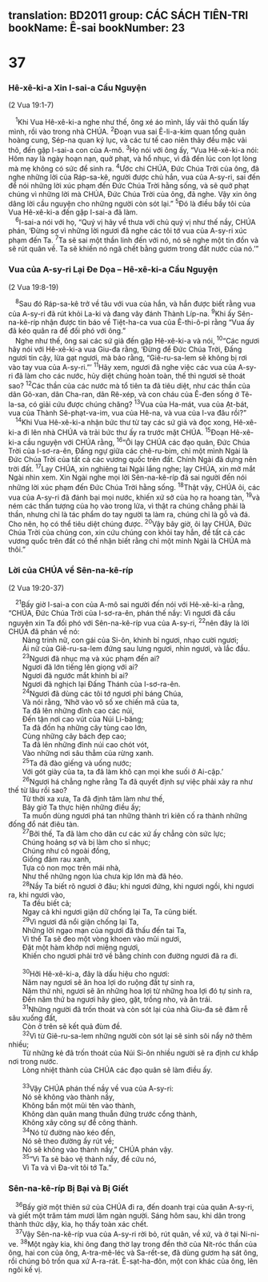 translation: BD2011
group: CÁC SÁCH TIÊN-TRI
bookName: Ê-sai 
bookNumber: 23
-------

<div class="title"><h1>37</h1><h3>Hê-xê-ki-a Xin I-sai-a Cầu Nguyện</h3><p>(2 Vua 19:1-7)</p></div>
<span class="verse es_37_1"> <sup>1</sup>Khi Vua Hê-xê-ki-a nghe như thế, ông xé áo mình, lấy vải thô quấn lấy mình, rồi vào trong nhà CHÚA. </span>
<span class="verse es_37_2"><sup>2</sup>Ðoạn vua sai Ê-li-a-kim quan tổng quản hoàng cung, Sép-na quan ký lục, và các tư tế cao niên thảy đều mặc vải thô, đến gặp I-sai-a con của A-mô. </span>
<span class="verse es_37_3"><sup>3</sup>Họ nói với ông ấy, “Vua Hê-xê-ki-a nói: Hôm nay là ngày hoạn nạn, quở phạt, và hổ nhục, vì đã đến lúc con lọt lòng mà mẹ không có sức để sinh ra. </span>
<span class="verse es_37_4"><sup>4</sup>Ước chi CHÚA, Ðức Chúa Trời của ông, đã nghe những lời của Ráp-sa-kê, người được chủ hắn, vua của A-sy-ri, sai đến để nói những lời xúc phạm đến Ðức Chúa Trời hằng sống, và sẽ quở phạt chúng vì những lời mà CHÚA, Ðức Chúa Trời của ông, đã nghe. Vậy xin ông dâng lời cầu nguyện cho những người còn sót lại.” </span>
<span class="verse es_37_5"><sup>5</sup>Ðó là điều bầy tôi của Vua Hê-xê-ki-a đến gặp I-sai-a đã làm.<br/></span>
<span class="verse es_37_6"> <sup>6</sup>I-sai-a nói với họ, “Quý vị hãy về thưa với chủ quý vị như thế nầy, CHÚA phán, ‘Ðừng sợ vì những lời ngươi đã nghe các tôi tớ vua của A-sy-ri xúc phạm đến Ta. </span>
<span class="verse es_37_7"><sup>7</sup>Ta sẽ sai một thần linh đến với nó, nó sẽ nghe một tin đồn và sẽ rút quân về. Ta sẽ khiến nó ngã chết bằng gươm trong đất nước của nó.’”<br/></span>
<div class="title"><h3>Vua của A-sy-ri Lại Ðe Dọa – Hê-xê-ki-a Cầu Nguyện</h3><p>(2 Vua 19:8-19)</p></div>
<span class="verse es_37_8"> <sup>8</sup>Sau đó Ráp-sa-kê trở về tâu với vua của hắn, và hắn được biết rằng vua của A-sy-ri đã rút khỏi La-ki và đang vây đánh Thành Líp-na. </span>
<span class="verse es_37_9"><sup>9</sup>Khi ấy Sên-na-kê-ríp nhận được tin báo về Tiệt-ha-ca vua của Ê-thi-ô-pi rằng “Vua ấy đã kéo quân ra để đối phó với ông.”<br/> Nghe như thế, ông sai các sứ giả đến gặp Hê-xê-ki-a và nói, </span>
<span class="verse es_37_10"><sup>10</sup>“Các ngươi hãy nói với Hê-xê-ki-a vua Giu-đa rằng, ‘Ðừng để Ðức Chúa Trời, Ðấng ngươi tin cậy, lừa gạt ngươi, mà bảo rằng, “Giê-ru-sa-lem sẽ không bị rơi vào tay vua của A-sy-ri.”’ </span>
<span class="verse es_37_11"><sup>11</sup>Hãy xem, ngươi đã nghe việc các vua của A-sy-ri đã làm cho các nước, hủy diệt chúng hoàn toàn, thế thì ngươi sẽ thoát sao? </span>
<span class="verse es_37_12"><sup>12</sup>Các thần của các nước mà tổ tiên ta đã tiêu diệt, như các thần của dân Gô-xan, dân Cha-ran, dân Rê-xép, và con cháu của Ê-đen sống ở Tê-la-sa, có giải cứu được chúng chăng? </span>
<span class="verse es_37_13"><sup>13</sup>Vua của Ha-mát, vua của Ạt-bát, vua của Thành Sê-phạt-va-im, vua của Hê-na, và vua của I-va đâu rồi?”<br/></span>
<span class="verse es_37_14"> <sup>14</sup>Khi Vua Hê-xê-ki-a nhận bức thư từ tay các sứ giả và đọc xong, Hê-xê-ki-a đi lên nhà CHÚA và trải bức thư ấy ra trước mặt CHÚA. </span>
<span class="verse es_37_15"><sup>15</sup>Ðoạn Hê-xê-ki-a cầu nguyện với CHÚA rằng, </span>
<span class="verse es_37_16"><sup>16</sup>“Ôi lạy CHÚA các đạo quân, Ðức Chúa Trời của I-sơ-ra-ên, Ðấng ngự giữa các chê-ru-bim, chỉ một mình Ngài là Ðức Chúa Trời của tất cả các vương quốc trên đất. Chính Ngài đã dựng nên trời đất. </span>
<span class="verse es_37_17"><sup>17</sup>Lạy CHÚA, xin nghiêng tai Ngài lắng nghe; lạy CHÚA, xin mở mắt Ngài nhìn xem. Xin Ngài nghe mọi lời Sên-na-kê-ríp đã sai người đến nói những lời xúc phạm đến Ðức Chúa Trời hằng sống. </span>
<span class="verse es_37_18"><sup>18</sup>Thật vậy, CHÚA ôi, các vua của A-sy-ri đã đánh bại mọi nước, khiến xứ sở của họ ra hoang tàn, </span>
<span class="verse es_37_19"><sup>19</sup>và ném các thần tượng của họ vào trong lửa, vì thật ra chúng chẳng phải là thần, nhưng chỉ là tác phẩm do tay người ta làm ra, chúng chỉ là gỗ và đá. Cho nên, họ có thể tiêu diệt chúng được. </span>
<span class="verse es_37_20"><sup>20</sup>Vậy bây giờ, ôi lạy CHÚA, Ðức Chúa Trời của chúng con, xin cứu chúng con khỏi tay hắn, để tất cả các vương quốc trên đất có thể nhận biết rằng chỉ một mình Ngài là CHÚA mà thôi.”<br/></span>
<div class="title"><h3>Lời của CHÚA về Sên-na-kê-ríp</h3><p>(2 Vua 19:20-37)</p></div>
<span class="verse es_37_21"> <sup>21</sup>Bấy giờ I-sai-a con của A-mô sai người đến nói với Hê-xê-ki-a rằng, “CHÚA, Ðức Chúa Trời của I-sơ-ra-ên, phán thế nầy: Vì ngươi đã cầu nguyện xin Ta đối phó với Sên-na-kê-ríp vua của A-sy-ri, </span>
<span class="verse es_37_22"><sup>22</sup>nên đây là lời CHÚA đã phán về nó:<br/>  Nàng trinh nữ, con gái của Si-ôn, khinh bỉ ngươi, nhạo cười ngươi;<br/>  Ái nữ của Giê-ru-sa-lem đứng sau lưng ngươi, nhìn ngươi, và lắc đầu.<br/></span>
<span class="verse es_37_23">  <sup>23</sup>Ngươi đã nhục mạ và xúc phạm đến ai?<br/>  Ngươi đã lớn tiếng lên giọng với ai?<br/>  Ngươi đã ngước mắt khinh bỉ ai?<br/>  Ngươi đã nghịch lại Ðấng Thánh của I-sơ-ra-ên.<br/></span>
<span class="verse es_37_24">  <sup>24</sup>Ngươi đã dùng các tôi tớ ngươi phỉ báng Chúa,<br/>  Và nói rằng, ‘Nhờ vào vô số xe chiến mã của ta,<br/>  Ta đã lên những đỉnh cao các núi,<br/>  Ðến tận nơi cao vút của Núi Li-băng;<br/>  Ta đã đốn hạ những cây tùng cao lớn,<br/>  Cùng những cây bách đẹp cao;<br/>  Ta đã lên những đỉnh núi cao chót vót,<br/>  Vào những nơi sâu thẳm của rừng xanh.<br/></span>
<span class="verse es_37_25">  <sup>25</sup>Ta đã đào giếng và uống nước;<br/>  Với gót giày của ta, ta đã làm khô cạn mọi khe suối ở Ai-cập.’<br/></span>
<span class="verse es_37_26">  <sup>26</sup>Ngươi há chẳng nghe rằng Ta đã quyết định sự việc phải xảy ra như thế từ lâu rồi sao?<br/>  Từ thời xa xưa, Ta đã định tâm làm như thế,<br/>  Bây giờ Ta thực hiện những điều ấy;<br/>  Ta muốn dùng ngươi phá tan những thành trì kiên cố ra thành những đống đổ nát điêu tàn.<br/></span>
<span class="verse es_37_27">  <sup>27</sup>Bởi thế, Ta đã làm cho dân cư các xứ ấy chẳng còn sức lực;<br/>  Chúng hoảng sợ và bị làm cho sỉ nhục;<br/>  Chúng như cỏ ngoài đồng,<br/>  Giống đám rau xanh,<br/>  Tựa cỏ non mọc trên mái nhà,<br/>  Như thể những ngọn lúa chưa kịp lớn mà đã héo.<br/></span>
<span class="verse es_37_28">  <sup>28</sup>Nầy Ta biết rõ ngươi ở đâu; khi ngươi đứng, khi ngươi ngồi, khi ngươi ra, khi ngươi vào,<br/>  Ta đều biết cả;<br/>  Ngay cả khi ngươi giận dữ chống lại Ta, Ta cũng biết.<br/></span>
<span class="verse es_37_29">  <sup>29</sup>Vì ngươi đã nổi giận chống lại Ta,<br/>  Những lời ngạo mạn của ngươi đã thấu đến tai Ta,<br/>  Vì thế Ta sẽ đeo một vòng khoen vào mũi ngươi,<br/>  Ðặt một hàm khớp nơi miệng ngươi,<br/>  Khiến cho ngươi phải trở về bằng chính con đường ngươi đã ra đi.<br/><br/></span>
<span class="verse es_37_30">  <sup>30</sup>Hỡi Hê-xê-ki-a, đây là dấu hiệu cho ngươi: <br/>  Năm nay ngươi sẽ ăn hoa lợi do ruộng đất tự sinh ra,<br/>  Năm thứ nhì, ngươi sẽ ăn những hoa lợi từ những hoa lợi đó tự sinh ra,<br/>  Ðến năm thứ ba ngươi hãy gieo, gặt, trồng nho, và ăn trái.<br/></span>
<span class="verse es_37_31">  <sup>31</sup>Những người đã trốn thoát và còn sót lại của nhà Giu-đa sẽ đâm rễ sâu xuống đất,<br/>  Còn ở trên sẽ kết quả đùm đề.<br/></span>
<span class="verse es_37_32">  <sup>32</sup>Vì từ Giê-ru-sa-lem những người còn sót lại sẽ sinh sôi nẩy nở thêm nhiều;<br/>  Từ những kẻ đã trốn thoát của Núi Si-ôn nhiều người sẽ ra định cư khắp nơi trong nước.<br/>  Lòng nhiệt thành của CHÚA các đạo quân sẽ làm điều ấy.<br/><br/></span>
<span class="verse es_37_33">  <sup>33</sup>Vậy CHÚA phán thế nầy về vua của A-sy-ri: <br/>  Nó sẽ không vào thành nầy,<br/>  Không bắn một mũi tên vào thành,<br/>  Không dàn quân mang thuẫn đứng trước cổng thành,<br/>  Không xây công sự để công thành.<br/></span>
<span class="verse es_37_34">  <sup>34</sup>Nó từ đường nào kéo đến,<br/>  Nó sẽ theo đường ấy rút về;<br/>  Nó sẽ không vào thành nầy,” CHÚA phán vậy.<br/></span>
<span class="verse es_37_35">  <sup>35</sup>“Vì Ta sẽ bảo vệ thành nầy, để cứu nó,<br/>  Vì Ta và vì Ða-vít tôi tớ Ta.”<br/></span>
<div class="title"><h3>Sên-na-kê-ríp Bị Bại và Bị Giết</h3></div>
<span class="verse es_37_36"> <sup>36</sup>Bấy giờ một thiên sứ của CHÚA đi ra, đến doanh trại của quân A-sy-ri, và giết một trăm tám mươi lăm ngàn người. Sáng hôm sau, khi dân trong thành thức dậy, kìa, họ thấy toàn xác chết.<br/></span>
<span class="verse es_37_37"> <sup>37</sup>Vậy Sên-na-kê-ríp vua của A-sy-ri rời bỏ, rút quân, về xứ, và ở tại Ni-ni-ve. </span>
<span class="verse es_37_38"><sup>38</sup>Một ngày kia, khi ông đang thờ lạy trong đền thờ của Nít-róc thần của ông, hai con của ông, A-tra-mê-léc và Sa-rết-se, đã dùng gươm hạ sát ông, rồi chúng bỏ trốn qua xứ A-ra-rát. Ê-sạt-ha-đôn, một con khác của ông, lên ngôi kế vị.<br/></span>
